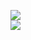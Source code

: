 [![](https://img.shields.io/badge/Made%20With-Github%20Spray-lightgrey.svg?style=for-the-badge&logo=github)](https://github.com/Annihil/github-spray#3085)  
[![](https://i.imgur.com/2DrTn0Z.gif)](https://github.com/Annihil/github-spray)